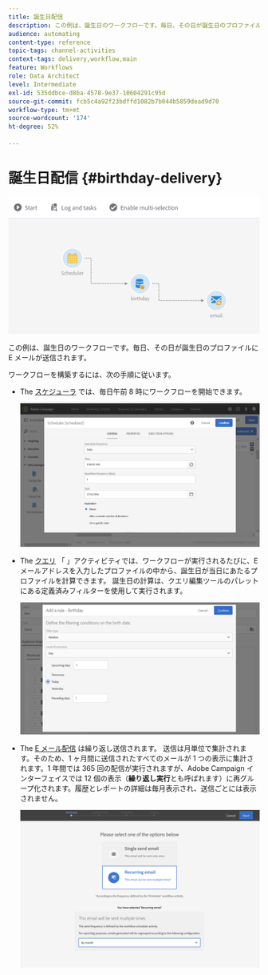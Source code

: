 ```yaml
---
title: 誕生日配信
description: この例は、誕生日のワークフローです。毎日、その日が誕生日のプロファイルに E メールが送信されます。
audience: automating
content-type: reference
topic-tags: channel-activities
context-tags: delivery,workflow,main
feature: Workflows
role: Data Architect
level: Intermediate
exl-id: 535ddbce-d8ba-4578-9e37-10604291c95d
source-git-commit: fcb5c4a92f23bdffd1082b7b044b5859dead9d70
workflow-type: tm+mt
source-wordcount: '174'
ht-degree: 52%

---
```


# 誕生日配信 {#birthday-delivery}

![](assets/wkf_delivery_example_1.png)

この例は、誕生日のワークフローです。毎日、その日が誕生日のプロファイルに E メールが送信されます。

ワークフローを構築するには、次の手順に従います。

* The [スケジューラ](../../automating/using/scheduler.md) では、毎日午前 8 時にワークフローを開始できます。

  ![](assets/wkf_delivery_example_2.png)

* The [クエリ](../../automating/using/query.md) 「 」アクティビティでは、ワークフローが実行されるたびに、E メールアドレスを入力したプロファイルの中から、誕生日が当日にあたるプロファイルを計算できます。 誕生日の計算は、クエリ編集ツールのパレットにある定義済みフィルターを使用して実行されます。

  ![](assets/wkf_delivery_example_3.png)

* The [E メール配信](../../automating/using/email-delivery.md) は繰り返し送信されます。 送信は月単位で集計されます。そのため、1 ヶ月間に送信されたすべてのメールが 1 つの表示に集計されます。1 年間では 365 回の配信が実行されますが、Adobe Campaign インターフェイスでは 12 個の表示（**繰り返し実行**&#x200B;とも呼ばれます）に再グループ化されます。履歴とレポートの詳細は毎月表示され、送信ごとには表示されません。

  ![](assets/wkf_delivery_example_4.png)
